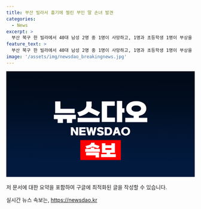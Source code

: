 ```yaml
---
title: 부산 빌라서 흉기에 찔린 부인 딸 손녀 발견
categories:
  - News
excerpt: >
  부산 북구 한 빌라에서 40대 남성 2명 중 1명이 사망하고, 1명과 초등학생 1명이 부상을 입은 사건이 발생했습니다. 경찰은 60대 남성과 40대 남성이 흉기에 찔렸으며, 40대 남성은 사망하고, 60대 남성은 심각한 부상을 입었습니다. 현장에서 발견된 흉기와 초등학생의 부상 상황으로 경찰은 A씨가 B씨를 공격한 후 자해한 것으로 보고 수사 중에 있습니다. A씨와 B씨는 이전에 함께 살았던 빌라의 이웃으로, 현재 A씨는 다른 곳으로 이사를 간 상태입니다. 경찰은 사건의 동기를 조사 중이며, 현재 다른 개입된 인물은 없는 것으로 확인됐습니다. A씨의 진술을 얻기 위해 시간이 소요될 것으로 전해졌습니다.
feature_text: >
  부산 북구 한 빌라에서 40대 남성 2명 중 1명이 사망하고, 1명과 초등학생 1명이 부상을 입은 사건이 발생했습니다. 경찰은 60대 남성과 40대 남성이 흉기에 찔렸으며, 40대 남성은 사망하고, 60대 남성은 심각한 부상을 입었습니다. 현장에서 발견된 흉기와 초등학생의 부상 상황으로 경찰은 A씨가 B씨를 공격한 후 자해한 것으로 보고 수사 중에 있습니다. A씨와 B씨는 이전에 함께 살았던 빌라의 이웃으로, 현재 A씨는 다른 곳으로 이사를 간 상태입니다. 경찰은 사건의 동기를 조사 중이며, 현재 다른 개입된 인물은 없는 것으로 확인됐습니다. A씨의 진술을 얻기 위해 시간이 소요될 것으로 전해졌습니다.
image: '/assets/img/newsdao_breakingnews.jpg'
---
```


<p><img src="/assets/img/newsdao_breakingnews.jpg" alt="bookingtag 속보" /></p>

<p>저 문서에 대한 요약을 포함하여 구글에 최적화된 글을 작성할 수 있습니다.</p>
실시간 뉴스 속보는, <a href="https://newsdao.kr" rel="dofollow">https://newsdao.kr</a>



